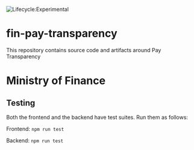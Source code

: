 ![Lifecycle:Experimental](https://img.shields.io/badge/Lifecycle-Experimental-339999)
# fin-pay-transparency
This repository contains source code and artifacts around Pay Transparency
# Ministry of Finance


## Testing

Both the frontend and the backend have test suites.  Run them as follows:

Frontend: `npm run test`

Backend: `npm run test`